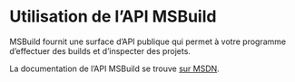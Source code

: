 # <a name="using-the-msbuild-api"></a>Utilisation de l’API MSBuild

MSBuild fournit une surface d’API publique qui permet à votre programme d’effectuer des builds et d’inspecter des projets.

La documentation de l’API MSBuild se trouve [sur MSDN](https://msdn.microsoft.com/en-us/library/mt476050(v=vs.110).aspx).